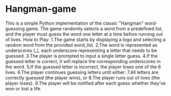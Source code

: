 # Hangman-game

This is a simple Python implementation of the classic "Hangman" word-guessing game. The game randomly selects a word from a predefined list, and the player must guess the word one letter at a time before running out of lives.
How to Play:
1.The game starts by displaying a logo and selecting a random word from the provided word_list.
2.The word is represented as underscores (_), each underscore representing a letter that needs to be guessed.
3.The player is prompted to input a single letter guess.
4.If the guessed letter is correct, it will replace the corresponding underscores in the word.
5.If the guessed letter is incorrect, the player loses one of the 6 lives.
6.The player continues guessing letters until either:
7.All letters are correctly guessed (the player wins), or
8.The player runs out of lives (the player loses).
9.The player will be notified after each guess whether they’ve won or lost a life.

